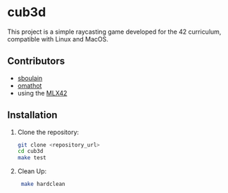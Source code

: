 # cub3d

This project is a simple raycasting game developed for the 42 curriculum, compatible with Linux and MacOS.

## Contributors

- [sboulain](https://github.com/P1tayaa)
- [omathot](https://github.com/omathot)
- using the [MLX42](https://github.com/codam-coding-college/MLX42)
## Installation

1. Clone the repository:
   ```bash
   git clone <repository_url>
   cd cub3d
   make test
   ```
2. Clean Up:
   ```bash
    make hardclean
    ```
